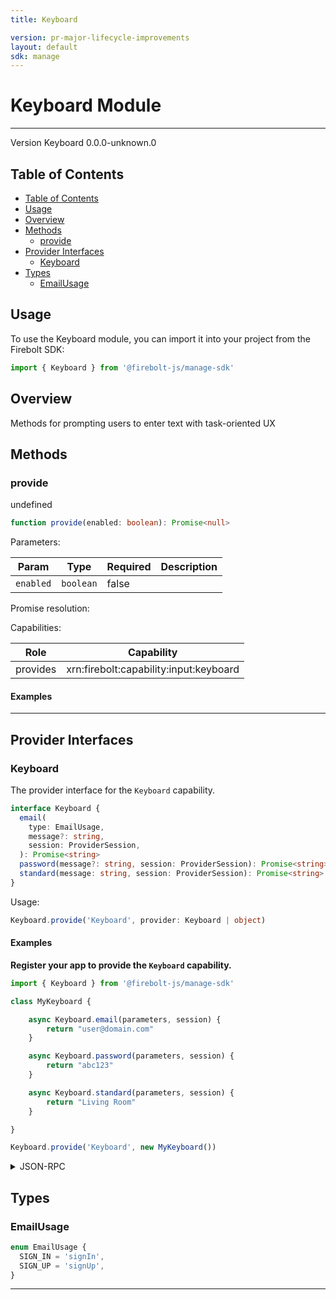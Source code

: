 ```yaml
---
title: Keyboard

version: pr-major-lifecycle-improvements
layout: default
sdk: manage
---
```


# Keyboard Module

---

Version Keyboard 0.0.0-unknown.0

## Table of Contents

- [Table of Contents](#table-of-contents)
- [Usage](#usage)
- [Overview](#overview)
- [Methods](#methods)
  - [provide](#provide)
- [Provider Interfaces](#provider-interfaces)
  - [Keyboard](#keyboard)
- [Types](#types)
  - [EmailUsage](#emailusage)

## Usage

To use the Keyboard module, you can import it into your project from the Firebolt SDK:

```javascript
import { Keyboard } from '@firebolt-js/manage-sdk'
```

## Overview

Methods for prompting users to enter text with task-oriented UX

## Methods

### provide

undefined

```typescript
function provide(enabled: boolean): Promise<null>
```

Parameters:

| Param     | Type      | Required | Description |
| --------- | --------- | -------- | ----------- |
| `enabled` | `boolean` | false    |             |

Promise resolution:

Capabilities:

| Role     | Capability                             |
| -------- | -------------------------------------- |
| provides | xrn:firebolt:capability:input:keyboard |

#### Examples

---

## Provider Interfaces

### Keyboard

The provider interface for the `Keyboard` capability.

```typescript
interface Keyboard {
  email(
    type: EmailUsage,
    message?: string,
    session: ProviderSession,
  ): Promise<string>
  password(message?: string, session: ProviderSession): Promise<string>
  standard(message: string, session: ProviderSession): Promise<string>
}
```

Usage:

```typescript
Keyboard.provide('Keyboard', provider: Keyboard | object)
```

#### Examples

**Register your app to provide the `Keyboard` capability.**

```javascript
import { Keyboard } from '@firebolt-js/manage-sdk'

class MyKeyboard {

    async Keyboard.email(parameters, session) {
        return "user@domain.com"
    }

    async Keyboard.password(parameters, session) {
        return "abc123"
    }

    async Keyboard.standard(parameters, session) {
        return "Living Room"
    }

}

Keyboard.provide('Keyboard', new MyKeyboard())
```

<details markdown="1" >
    <summary>JSON-RPC</summary>

**Register to recieve each provider API**

Request:

```json

{
    "id": 1,
    "method": "Keyboard.onRequestKeyboard.email",
    "params": {
        "listen": true
    }
}

{
    "id": 2,
    "method": "Keyboard.onRequestKeyboard.password",
    "params": {
        "listen": true
    }
}

{
    "id": 3,
    "method": "Keyboard.onRequestKeyboard.standard",
    "params": {
        "listen": true
    }
}

```

Response:

```json

{
    "id": 1,
    "result": {
        "listening": true,
        "event": "Keyboard.onRequestKeyboard.email"
    }

}

{
    "id": 2,
    "result": {
        "listening": true,
        "event": "Keyboard.onRequestKeyboard.password"
    }

}

{
    "id": 3,
    "result": {
        "listening": true,
        "event": "Keyboard.onRequestKeyboard.standard"
    }

}

```

**Asynchronous event to initiate Keyboard.email()**

Event Response:

```json
{
  "id": 1,
  "result": {
    "correlationId": "",
    "parameters": "signIn"
  }
}
```

**App initiated response to event**

Request:

```json
{
  "id": 4,
  "method": "Keyboard.Keyboard.emailResponse",
  "params": {
    "correlationId": "",
    "result": "user@domain.com"
  }
}
```

Response:

```json
{
  "id": 4,
  "result": true
}
```

**Asynchronous event to initiate Keyboard.password()**

Event Response:

```json
{
  "id": 2,
  "result": {
    "correlationId": "",
    "parameters": "Enter your password"
  }
}
```

**App initiated response to event**

Request:

```json
{
  "id": 5,
  "method": "Keyboard.Keyboard.passwordResponse",
  "params": {
    "correlationId": "",
    "result": "abc123"
  }
}
```

Response:

```json
{
  "id": 5,
  "result": true
}
```

**Asynchronous event to initiate Keyboard.standard()**

Event Response:

```json
{
  "id": 3,
  "result": {
    "correlationId": "",
    "parameters": "Enter the name you'd like to associate with this device"
  }
}
```

**App initiated response to event**

Request:

```json
{
  "id": 6,
  "method": "Keyboard.Keyboard.standardResponse",
  "params": {
    "correlationId": "",
    "result": "Living Room"
  }
}
```

Response:

```json
{
  "id": 6,
  "result": true
}
```

</details>

## Types

### EmailUsage

```typescript
enum EmailUsage {
  SIGN_IN = 'signIn',
  SIGN_UP = 'signUp',
}
```

---
